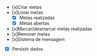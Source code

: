 - [x]Criar metas
- [x]Listar metas
    - [x] Metas realizadas
    - [x] Metas abertas
- [x]Marcar/desmarcar metas realizadas
- [x]Remover metas
- [x]Sistema de mensagem
- [x] Persistir dados
